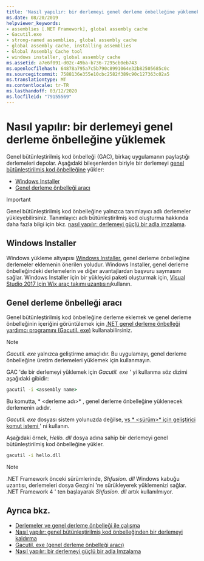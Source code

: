 ```yaml
---
title: 'Nasıl yapılır: bir derlemeyi genel derleme önbelleğine yüklemek'
ms.date: 08/20/2019
helpviewer_keywords:
- assemblies [.NET Framework], global assembly cache
- Gacutil.exe
- strong-named assemblies, global assembly cache
- global assembly cache, installing assemblies
- Global Assembly Cache tool
- windows installer, global assembly cache
ms.assetid: a7e6f091-d02c-49ba-b736-7295cb0eb743
ms.openlocfilehash: 64878a795a7c5b790c8991064e32b82505685c0c
ms.sourcegitcommit: 7588136e355e10cbc2582f389c90c127363c02a5
ms.translationtype: MT
ms.contentlocale: tr-TR
ms.lasthandoff: 03/12/2020
ms.locfileid: "79155569"
---
```

# <a name="how-to-install-an-assembly-into-the-global-assembly-cache"></a>Nasıl yapılır: bir derlemeyi genel derleme önbelleğine yüklemek

Genel bütünleştirilmiş kod önbelleği (GAC), birkaç uygulamanın paylaştığı derlemeleri depolar. Aşağıdaki bileşenlerden biriyle bir derlemeyi [genel bütünleştirilmiş kod önbelleğine](gac.md) yükler:

- [Windows Installer](#windows-installer)
- [Genel derleme önbelleği aracı](#global-assembly-cache-tool)

> [!IMPORTANT]
> Genel bütünleştirilmiş kod önbelleğine yalnızca tanımlayıcı adlı derlemeler yükleyebilirsiniz. Tanımlayıcı adlı bütünleştirilmiş kod oluşturma hakkında daha fazla bilgi için bkz. [nasıl yapılır: derlemeyi güçlü bir adla imzalama](../../standard/assembly/sign-strong-name.md).

## <a name="windows-installer"></a>Windows Installer

Windows yükleme altyapısı [Windows Installer](/windows/desktop/Msi/installation-of-assemblies-to-the-global-assembly-cache), genel derleme önbelleğine derlemeler eklemenin önerilen yoludur. Windows Installer, genel derleme önbelleğindeki derlemelerin ve diğer avantajlardan başvuru saymasını sağlar. Windows Installer için bir yükleyici paketi oluşturmak için, [Visual Studio 2017 Için Wix araç takımı uzantısını](https://marketplace.visualstudio.com/items?itemName=RobMensching.WixToolsetVisualStudio2017Extension)kullanın.

## <a name="global-assembly-cache-tool"></a>Genel derleme önbelleği aracı

Genel bütünleştirilmiş kod önbelleğine derleme eklemek ve genel derleme önbelleğinin içeriğini görüntülemek için [.NET genel derleme önbelleği yardımcı programını (Gacutil. exe)](../tools/gacutil-exe-gac-tool.md) kullanabilirsiniz.

   > [!NOTE]
   > *Gacutil. exe* yalnızca geliştirme amaçlıdır. Bu uygulamayı, genel derleme önbelleğine üretim derlemeleri yüklemek için kullanmayın.

GAC 'de bir derlemeyi yüklemek için *Gacutil. exe* ' yi kullanma söz dizimi aşağıdaki gibidir:

```cmd
gacutil -i <assembly name>
```

Bu komutta, * \<derleme adı>* , genel derleme önbelleğine yüklenecek derlemenin adıdır.

*Gacutil. exe* dosyası sistem yolunuzda değilse, [vs * \<sürüm>* için geliştirici komut istemi ](../tools/developer-command-prompt-for-vs.md)' ni kullanın.

Aşağıdaki örnek, *Hello. dll* dosya adına sahip bir derlemeyi genel bütünleştirilmiş kod önbelleğine yükler.

```cmd
gacutil -i hello.dll
```

> [!NOTE]
> .NET Framework önceki sürümlerinde, *Shfusion. dll* Windows kabuğu uzantısı, derlemeleri dosya Gezgini 'ne sürükleyerek yüklemenizi sağlar. .NET Framework 4 ' ten başlayarak *Shfusion. dll* artık kullanılmıyor.

## <a name="see-also"></a>Ayrıca bkz.

- [Derlemeler ve genel derleme önbelleği ile çalışma](working-with-assemblies-and-the-gac.md)
- [Nasıl yapılır: genel bütünleştirilmiş kod önbelleğinden bir derlemeyi kaldırma](how-to-remove-an-assembly-from-the-gac.md)
- [Gacutil. exe (genel derleme önbelleği aracı)](../tools/gacutil-exe-gac-tool.md)
- [Nasıl yapılır: bir derlemeyi güçlü bir adla Imzalama](../../standard/assembly/sign-strong-name.md)
